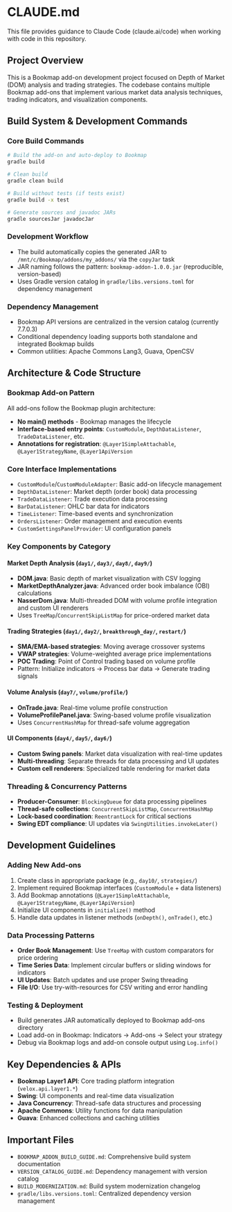 # CLAUDE.md

This file provides guidance to Claude Code (claude.ai/code) when working with code in this repository.

## Project Overview

This is a Bookmap add-on development project focused on Depth of Market (DOM) analysis and trading strategies. The codebase contains multiple Bookmap add-ons that implement various market data analysis techniques, trading indicators, and visualization components.

## Build System & Development Commands

### Core Build Commands
```bash
# Build the add-on and auto-deploy to Bookmap
gradle build

# Clean build
gradle clean build

# Build without tests (if tests exist)
gradle build -x test

# Generate sources and javadoc JARs
gradle sourcesJar javadocJar
```

### Development Workflow
- The build automatically copies the generated JAR to `/mnt/c/Bookmap/addons/my_addons/` via the `copyJar` task
- JAR naming follows the pattern: `bookmap-addon-1.0.0.jar` (reproducible, version-based)
- Uses Gradle version catalog in `gradle/libs.versions.toml` for dependency management

### Dependency Management
- Bookmap API versions are centralized in the version catalog (currently 7.7.0.3)
- Conditional dependency loading supports both standalone and integrated Bookmap builds
- Common utilities: Apache Commons Lang3, Guava, OpenCSV

## Architecture & Code Structure

### Bookmap Add-on Pattern
All add-ons follow the Bookmap plugin architecture:
- **No main() methods** - Bookmap manages the lifecycle
- **Interface-based entry points**: `CustomModule`, `DepthDataListener`, `TradeDataListener`, etc.
- **Annotations for registration**: `@Layer1SimpleAttachable`, `@Layer1StrategyName`, `@Layer1ApiVersion`

### Core Interface Implementations
- `CustomModule`/`CustomModuleAdapter`: Basic add-on lifecycle management
- `DepthDataListener`: Market depth (order book) data processing  
- `TradeDataListener`: Trade execution data processing
- `BarDataListener`: OHLC bar data for indicators
- `TimeListener`: Time-based events and synchronization
- `OrdersListener`: Order management and execution events
- `CustomSettingsPanelProvider`: UI configuration panels

### Key Components by Category

#### Market Depth Analysis (`day1/`, `day3/`, `day8/`, `day9/`)
- **DOM.java**: Basic depth of market visualization with CSV logging
- **MarketDepthAnalyzer.java**: Advanced order book imbalance (OBI) calculations
- **NasserDom.java**: Multi-threaded DOM with volume profile integration and custom UI renderers
- Uses `TreeMap`/`ConcurrentSkipListMap` for price-ordered market data

#### Trading Strategies (`day1/`, `day2/`, `breakthrough_day/`, `restart/`)
- **SMA/EMA-based strategies**: Moving average crossover systems
- **VWAP strategies**: Volume-weighted average price implementations  
- **POC Trading**: Point of Control trading based on volume profile
- Pattern: Initialize indicators → Process bar data → Generate trading signals

#### Volume Analysis (`day7/`, `volume/profile/`)
- **OnTrade.java**: Real-time volume profile construction
- **VolumeProfilePanel.java**: Swing-based volume profile visualization
- Uses `ConcurrentHashMap` for thread-safe volume aggregation

#### UI Components (`day4/`, `day5/`, `day6/`)
- **Custom Swing panels**: Market data visualization with real-time updates
- **Multi-threading**: Separate threads for data processing and UI updates
- **Custom cell renderers**: Specialized table rendering for market data

### Threading & Concurrency Patterns
- **Producer-Consumer**: `BlockingQueue` for data processing pipelines
- **Thread-safe collections**: `ConcurrentSkipListMap`, `ConcurrentHashMap`
- **Lock-based coordination**: `ReentrantLock` for critical sections
- **Swing EDT compliance**: UI updates via `SwingUtilities.invokeLater()`

## Development Guidelines

### Adding New Add-ons
1. Create class in appropriate package (e.g., `day10/`, `strategies/`)
2. Implement required Bookmap interfaces (`CustomModule` + data listeners)
3. Add Bookmap annotations (`@Layer1SimpleAttachable`, `@Layer1StrategyName`, `@Layer1ApiVersion`)
4. Initialize UI components in `initialize()` method
5. Handle data updates in listener methods (`onDepth()`, `onTrade()`, etc.)

### Data Processing Patterns
- **Order Book Management**: Use `TreeMap` with custom comparators for price ordering
- **Time Series Data**: Implement circular buffers or sliding windows for indicators
- **UI Updates**: Batch updates and use proper Swing threading
- **File I/O**: Use try-with-resources for CSV writing and error handling

### Testing & Deployment
- Build generates JAR automatically deployed to Bookmap add-ons directory  
- Load add-on in Bookmap: Indicators → Add-ons → Select your strategy
- Debug via Bookmap logs and add-on console output using `Log.info()`

## Key Dependencies & APIs
- **Bookmap Layer1 API**: Core trading platform integration (`velox.api.layer1.*`)
- **Swing**: UI components and real-time data visualization
- **Java Concurrency**: Thread-safe data structures and processing
- **Apache Commons**: Utility functions for data manipulation
- **Guava**: Enhanced collections and caching utilities

## Important Files
- `BOOKMAP_ADDON_BUILD_GUIDE.md`: Comprehensive build system documentation
- `VERSION_CATALOG_GUIDE.md`: Dependency management with version catalog  
- `BUILD_MODERNIZATION.md`: Build system modernization changelog
- `gradle/libs.versions.toml`: Centralized dependency version management